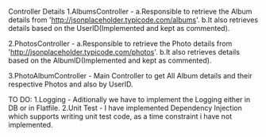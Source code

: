 Controller Details
1.AlbumsController - 
	a.Responsible to retrieve the Album details from 'http://jsonplaceholder.typicode.com/albums'. 
	b.It also retrieves details based on the UserID(Implemented and kept as commented).

2.PhotosController - 
	a.Responsible to retrieve the Photo details from 'http://jsonplaceholder.typicode.com/photos'. 
	b.It also retrieves details based on the AlbumID(Implemented and kept as commented).

3.PhotoAlbumController -  Main Controller to get All Album details and their respective Photos and also by UserID.


TO DO:
1.Logging - Aditionally we have to implement the Logging either in DB or in Flatfile.
2.Unit Test - I have implemented Dependency Injection which supports writing unit test code, as a time constraint i have not implemented.
	
